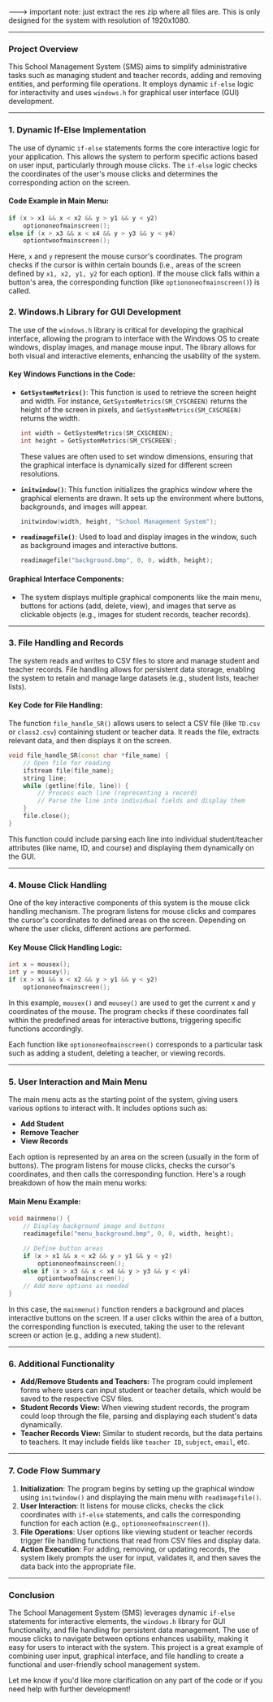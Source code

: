 ---> important note: just extract the res zip where all files are. This is only designed for the system with resolution of 1920x1080.

---

### **Project Overview**

This School Management System (SMS) aims to simplify administrative tasks such as managing student and teacher records, adding and removing entities, and performing file operations. It employs dynamic `if-else` logic for interactivity and uses `windows.h` for graphical user interface (GUI) development.

---

### **1. Dynamic If-Else Implementation**

The use of dynamic `if-else` statements forms the core interactive logic for your application. This allows the system to perform specific actions based on user input, particularly through mouse clicks. The `if-else` logic checks the coordinates of the user's mouse clicks and determines the corresponding action on the screen. 

#### **Code Example in Main Menu:**
```cpp
if (x > x1 && x < x2 && y > y1 && y < y2)
    optiononeofmainscreen();
else if (x > x3 && x < x4 && y > y3 && y < y4)
    optiontwoofmainscreen();
```
Here, `x` and `y` represent the mouse cursor's coordinates. The program checks if the cursor is within certain bounds (i.e., areas of the screen defined by `x1, x2, y1, y2` for each option). If the mouse click falls within a button's area, the corresponding function (like `optiononeofmainscreen()`) is called.

### **2. Windows.h Library for GUI Development**

The use of the `windows.h` library is critical for developing the graphical interface, allowing the program to interface with the Windows OS to create windows, display images, and manage mouse input. The library allows for both visual and interactive elements, enhancing the usability of the system.

#### **Key Windows Functions in the Code:**
- **`GetSystemMetrics()`**: This function is used to retrieve the screen height and width. For instance, `GetSystemMetrics(SM_CYSCREEN)` returns the height of the screen in pixels, and `GetSystemMetrics(SM_CXSCREEN)` returns the width.
    ```cpp
    int width = GetSystemMetrics(SM_CXSCREEN);
    int height = GetSystemMetrics(SM_CYSCREEN);
    ```
    These values are often used to set window dimensions, ensuring that the graphical interface is dynamically sized for different screen resolutions.
  
- **`initwindow()`**: This function initializes the graphics window where the graphical elements are drawn. It sets up the environment where buttons, backgrounds, and images will appear.
    ```cpp
    initwindow(width, height, "School Management System");
    ```
  
- **`readimagefile()`**: Used to load and display images in the window, such as background images and interactive buttons.
    ```cpp
    readimagefile("background.bmp", 0, 0, width, height);
    ```

#### **Graphical Interface Components:**
- The system displays multiple graphical components like the main menu, buttons for actions (add, delete, view), and images that serve as clickable objects (e.g., images for student records, teacher records).
  
---

### **3. File Handling and Records**

The system reads and writes to CSV files to store and manage student and teacher records. File handling allows for persistent data storage, enabling the system to retain and manage large datasets (e.g., student lists, teacher lists).

#### **Key Code for File Handling:**
The function `file_handle_SR()` allows users to select a CSV file (like `TD.csv` or `class2.csv`) containing student or teacher data. It reads the file, extracts relevant data, and then displays it on the screen.
  
```cpp
void file_handle_SR(const char *file_name) {
    // Open file for reading
    ifstream file(file_name);
    string line;
    while (getline(file, line)) {
        // Process each line (representing a record)
        // Parse the line into individual fields and display them
    }
    file.close();
}
```
This function could include parsing each line into individual student/teacher attributes (like name, ID, and course) and displaying them dynamically on the GUI.

---

### **4. Mouse Click Handling**

One of the key interactive components of this system is the mouse click handling mechanism. The program listens for mouse clicks and compares the cursor's coordinates to defined areas on the screen. Depending on where the user clicks, different actions are performed.

#### **Key Mouse Click Handling Logic:**
```cpp
int x = mousex();
int y = mousey();
if (x > x1 && x < x2 && y > y1 && y < y2)
    optiononeofmainscreen();
```
In this example, `mousex()` and `mousey()` are used to get the current x and y coordinates of the mouse. The program checks if these coordinates fall within the predefined areas for interactive buttons, triggering specific functions accordingly.

Each function like `optiononeofmainscreen()` corresponds to a particular task such as adding a student, deleting a teacher, or viewing records.

---

### **5. User Interaction and Main Menu**

The main menu acts as the starting point of the system, giving users various options to interact with. It includes options such as:
- **Add Student**
- **Remove Teacher**
- **View Records**

Each option is represented by an area on the screen (usually in the form of buttons). The program listens for mouse clicks, checks the cursor's coordinates, and then calls the corresponding function. Here's a rough breakdown of how the main menu works:

#### **Main Menu Example:**
```cpp
void mainmenu() {
    // Display background image and buttons
    readimagefile("menu_background.bmp", 0, 0, width, height);

    // Define button areas
    if (x > x1 && x < x2 && y > y1 && y < y2)
        optiononeofmainscreen();
    else if (x > x3 && x < x4 && y > y3 && y < y4)
        optiontwoofmainscreen();
    // Add more options as needed
}
```
In this case, the `mainmenu()` function renders a background and places interactive buttons on the screen. If a user clicks within the area of a button, the corresponding function is executed, taking the user to the relevant screen or action (e.g., adding a new student).

---

### **6. Additional Functionality**

- **Add/Remove Students and Teachers:** The program could implement forms where users can input student or teacher details, which would be saved to the respective CSV files.
- **Student Records View:** When viewing student records, the program could loop through the file, parsing and displaying each student's data dynamically.
- **Teacher Records View:** Similar to student records, but the data pertains to teachers. It may include fields like `teacher ID`, `subject`, `email`, etc.

---

### **7. Code Flow Summary**

1. **Initialization**: The program begins by setting up the graphical window using `initwindow()` and displaying the main menu with `readimagefile()`.
2. **User Interaction**: It listens for mouse clicks, checks the click coordinates with `if-else` statements, and calls the corresponding function for each action (e.g., `optiononeofmainscreen()`).
3. **File Operations**: User options like viewing student or teacher records trigger file handling functions that read from CSV files and display data.
4. **Action Execution**: For adding, removing, or updating records, the system likely prompts the user for input, validates it, and then saves the data back into the appropriate file.

---

### **Conclusion**

The School Management System (SMS) leverages dynamic `if-else` statements for interactive elements, the `windows.h` library for GUI functionality, and file handling for persistent data management. The use of mouse clicks to navigate between options enhances usability, making it easy for users to interact with the system. This project is a great example of combining user input, graphical interface, and file handling to create a functional and user-friendly school management system.

Let me know if you'd like more clarification on any part of the code or if you need help with further development!

